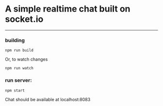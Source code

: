 # A simple realtime chat built on socket.io
--------------------------
     
### building 

    npm run build
    
Or, to watch changes

    npm run watch
    
### run server:
        
    npm start  
     
Chat should be available at localhost:8083  


 




     
     